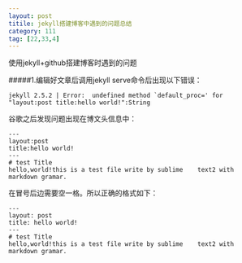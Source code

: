 ```yaml
---
layout: post
titile: jekyll搭建博客中遇到的问题总结
category: 111
tag: [22,33,4]
---
```


使用jekyll+github搭建博客时遇到的问题

#####1.编辑好文章后调用jekyll serve命令后出现以下错误：


	jekyll 2.5.2 | Error:  undefined method `default_proc=' for "layout:post title:hello world!":String
	
谷歌之后发现问题出现在博文头信息中：

	---
	layout:post
	title:hello world!
	---
	# test Title   
 	hello,world!this is a test file write by sublime 	text2 with markdown gramar.
 	
 在冒号后边需要空一格。所以正确的格式如下：
 
 	---
	layout: post
	title: hello world!
	---
	# test Title   
 	hello,world!this is a test file write by sublime 	text2 with markdown gramar.
